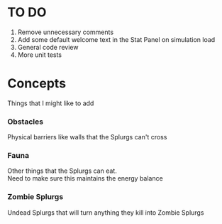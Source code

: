 # TO DO
1. Remove unnecessary comments
2. Add some default welcome text in the Stat Panel on simulation load
3. General code review
4. More unit tests

# Concepts
Things that I might like to add
### Obstacles
Physical barriers like walls that the Splurgs can't cross
### Fauna
Other things that the Splurgs can eat. \
Need to make sure this maintains the energy balance
### Zombie Splurgs
Undead Splurgs that will turn anything they kill into Zombie Splurgs